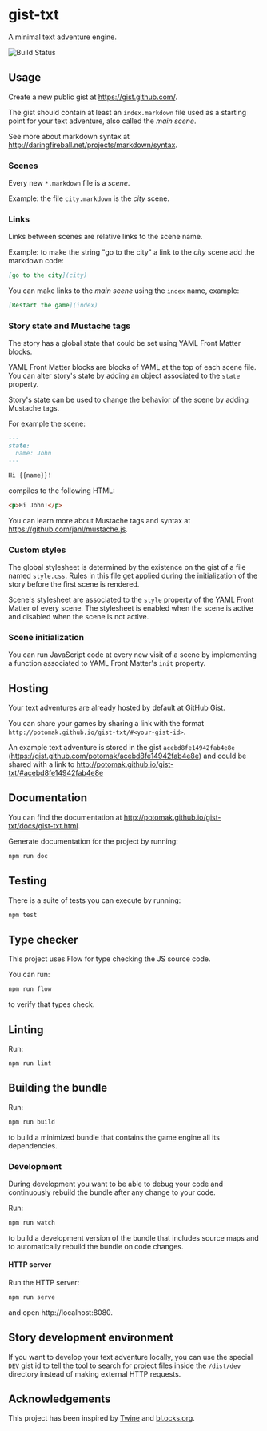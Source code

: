 # gist-txt

A minimal text adventure engine.

![Build Status](https://github.com/potomak/gist-txt/actions/workflows/test.yml/badge.svg)

## Usage

Create a new public gist at https://gist.github.com/.

The gist should contain at least an `index.markdown` file used as a starting
point for your text adventure, also called the *main scene*.

See more about markdown syntax at
http://daringfireball.net/projects/markdown/syntax.

### Scenes

Every new `*.markdown` file is a *scene*.

Example: the file `city.markdown` is the *city* scene.

### Links

Links between scenes are relative links to the scene name.

Example: to make the string "go to the city" a link to the *city* scene add the
markdown code:

```markdown
[go to the city](city)
```

You can make links to the *main scene* using the `index` name, example:

```markdown
[Restart the game](index)
```

### Story state and Mustache tags

The story has a global state that could be set using YAML Front Matter blocks.

YAML Front Matter blocks are blocks of YAML at the top of each scene file. You
can alter story's state by adding an object associated to the `state` property.

Story's state can be used to change the behavior of the scene by adding Mustache
tags.

For example the scene:

```markdown
---
state:
  name: John
---

Hi {{name}}!
```

compiles to the following HTML:

```html
<p>Hi John!</p>
```

You can learn more about Mustache tags and syntax at
https://github.com/janl/mustache.js.

### Custom styles

The global stylesheet is determined by the existence on the gist of a file
named `style.css`. Rules in this file get applied during the initialization of
the story before the first scene is rendered.

Scene's stylesheet are associated to the `style` property of the YAML Front
Matter of every scene. The stylesheet is enabled when the scene is active and
disabled when the scene is not active.

### Scene initialization

You can run JavaScript code at every new visit of a scene by implementing a
function associated to YAML Front Matter's `init` property.

## Hosting

Your text adventures are already hosted by default at GitHub Gist.

You can share your games by sharing a link with the format
`http://potomak.github.io/gist-txt/#<your-gist-id>`.

An example text adventure is stored in the gist `acebd8fe14942fab4e8e`
(https://gist.github.com/potomak/acebd8fe14942fab4e8e) and could be shared with
a link to http://potomak.github.io/gist-txt/#acebd8fe14942fab4e8e

## Documentation

You can find the documentation at
http://potomak.github.io/gist-txt/docs/gist-txt.html.

Generate documentation for the project by running:

```sh
npm run doc
```

## Testing

There is a suite of tests you can execute by running:

```sh
npm test
```

## Type checker

This project uses Flow for type checking the JS source code.

You can run:

```sh
npm run flow
```

to verify that types check.

## Linting

Run:

```
npm run lint
```

## Building the bundle

Run:

```sh
npm run build
```

to build a minimized bundle that contains the game engine all its dependencies.

### Development

During development you want to be able to debug your code and continuously
rebuild the bundle after any change to your code.

Run:

```sh
npm run watch
```

to build a development version of the bundle that includes source maps and to
automatically rebuild the bundle on code changes.

#### HTTP server

Run the HTTP server:

```sh
npm run serve
```

and open http://localhost:8080.

## Story development environment

If you want to develop your text adventure locally, you can use the special
`DEV` gist id to tell the tool to search for project files inside the
`/dist/dev` directory instead of making external HTTP requests.

## Acknowledgements

This project has been inspired by [Twine](http://twinery.org/) and
[bl.ocks.org](http://bl.ocks.org/).
